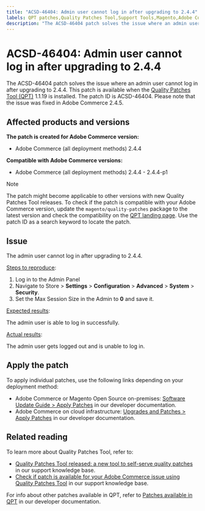 ```yaml
---
title: "ACSD-46404: Admin user cannot log in after upgrading to 2.4.4"
labels: QPT patches,Quality Patches Tool,Support Tools,Magento,Adobe Commerce,cloud infrastructure,on-premises,QPT 1.1.19,admin user,login,upgrade,Admin Panel,2.4.4,2.4.4-p1
description: "The ACSD-46404 patch solves the issue where an admin user cannot log in after upgrading to 2.4.4. This patch is available when the [Quality Patches Tool (QPT)](https://support.magento.com/hc/en-us/articles/360047139492) 1.1.19 is installed. The patch ID is ACSD-46404. Please note that the issue was fixed in Adobe Commerce 2.4.5."
---
```


# ACSD-46404: Admin user cannot log in after upgrading to 2.4.4

The ACSD-46404 patch solves the issue where an admin user cannot log in after upgrading to 2.4.4. This patch is available when the [Quality Patches Tool (QPT)](https://support.magento.com/hc/en-us/articles/360047139492) 1.1.19 is installed. The patch ID is ACSD-46404. Please note that the issue was fixed in Adobe Commerce 2.4.5.

## Affected products and versions

**The patch is created for Adobe Commerce version:**

* Adobe Commerce (all deployment methods) 2.4.4

**Compatible with Adobe Commerce versions:**

* Adobe Commerce (all deployment methods) 2.4.4 - 2.4.4-p1

>[!NOTE]
>
>The patch might become applicable to other versions with new Quality Patches Tool releases. To check if the patch is compatible with your Adobe Commerce version, update the `magento/quality-patches` package to the latest version and check the compatibility on the [QPT landing page](https://devdocs.magento.com/quality-patches/tool.html#patch-grid). Use the patch ID as a search keyword to locate the patch.

## Issue

The admin user cannot log in after upgrading to 2.4.4.

<u>Steps to reproduce</u>:

1. Log in to the Admin Panel
1. Navigate to Store > **Settings** > **Configuration** > **Advanced** > **System** > **Security**.
1. Set the Max Session Size in the Admin to **0** and save it.

<u>Expected results</u>:

The admin user is able to log in successfully.

<u>Actual results</u>:

The admin user gets logged out and is unable to log in.

## Apply the patch

To apply individual patches, use the following links depending on your deployment method:

* Adobe Commerce or Magento Open Source on-premises: [Software Update Guide > Apply Patches](https://devdocs.magento.com/guides/v2.4/comp-mgr/patching/mqp.html) in our developer documentation.
* Adobe Commerce on cloud infrastructure: [Upgrades and Patches > Apply Patches](https://devdocs.magento.com/cloud/project/project-patch.html) in our developer documentation.

## Related reading

To learn more about Quality Patches Tool, refer to:

* [Quality Patches Tool released: a new tool to self-serve quality patches](https://support.magento.com/hc/en-us/articles/360047139492) in our support knowledge base.
* [Check if patch is available for your Adobe Commerce issue using Quality Patches Tool](https://support.magento.com/hc/en-us/articles/360047125252) in our support knowledge base.

For info about other patches available in QPT, refer to [Patches available in QPT](https://devdocs.magento.com/quality-patches/tool.html#patch-grid) in our developer documentation. 